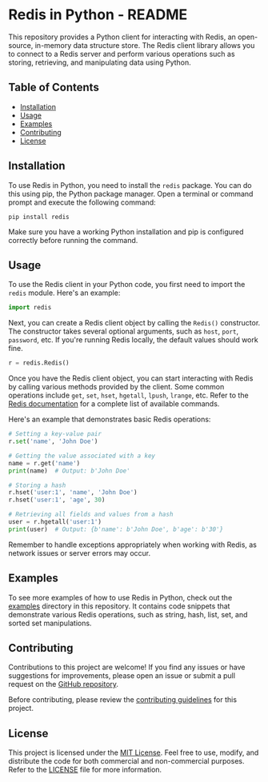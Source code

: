 # Redis in Python - README

This repository provides a Python client for interacting with Redis, an open-source, in-memory data structure store. The Redis client library allows you to connect to a Redis server and perform various operations such as storing, retrieving, and manipulating data using Python.

## Table of Contents

- [Installation](#installation)
- [Usage](#usage)
- [Examples](#examples)
- [Contributing](#contributing)
- [License](#license)

## Installation

To use Redis in Python, you need to install the `redis` package. You can do this using pip, the Python package manager. Open a terminal or command prompt and execute the following command:

```
pip install redis
```

Make sure you have a working Python installation and pip is configured correctly before running the command.

## Usage

To use the Redis client in your Python code, you first need to import the `redis` module. Here's an example:

```python
import redis
```

Next, you can create a Redis client object by calling the `Redis()` constructor. The constructor takes several optional arguments, such as `host`, `port`, `password`, etc. If you're running Redis locally, the default values should work fine.

```python
r = redis.Redis()
```

Once you have the Redis client object, you can start interacting with Redis by calling various methods provided by the client. Some common operations include `get`, `set`, `hset`, `hgetall`, `lpush`, `lrange`, etc. Refer to the [Redis documentation](https://redis.io/commands) for a complete list of available commands.

Here's an example that demonstrates basic Redis operations:

```python
# Setting a key-value pair
r.set('name', 'John Doe')

# Getting the value associated with a key
name = r.get('name')
print(name)  # Output: b'John Doe'

# Storing a hash
r.hset('user:1', 'name', 'John Doe')
r.hset('user:1', 'age', 30)

# Retrieving all fields and values from a hash
user = r.hgetall('user:1')
print(user)  # Output: {b'name': b'John Doe', b'age': b'30'}
```

Remember to handle exceptions appropriately when working with Redis, as network issues or server errors may occur.

## Examples

To see more examples of how to use Redis in Python, check out the [examples](examples/) directory in this repository. It contains code snippets that demonstrate various Redis operations, such as string, hash, list, set, and sorted set manipulations.

## Contributing

Contributions to this project are welcome! If you find any issues or have suggestions for improvements, please open an issue or submit a pull request on the [GitHub repository](https://github.com/example/redis-python).

Before contributing, please review the [contributing guidelines](CONTRIBUTING.md) for this project.

## License

This project is licensed under the [MIT License](LICENSE). Feel free to use, modify, and distribute the code for both commercial and non-commercial purposes. Refer to the [LICENSE](LICENSE) file for more information.
